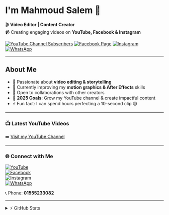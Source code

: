 # I'm Mahmoud Salem 👋  

🎬 **Video Editor | Content Creator**  
📹 Creating engaging videos on **YouTube, Facebook & Instagram**  

[![YouTube Channel Subscribers](https://img.shields.io/youtube/channel/subscribers/UCXXXXX?logo=youtube&logoColor=red&style=for-the-badge)](https://youtube.com/@editorfx1.1?si=GdpQP8xRer2qq9B2)
[![Facebook Page](https://img.shields.io/badge/Facebook-1877F2?logo=facebook&logoColor=white&style=for-the-badge)](https://www.facebook.com/share/19hmUzQC5T/?mibextid=wwXIfr)
[![Instagram](https://img.shields.io/badge/Instagram-E4405F?logo=instagram&logoColor=white&style=for-the-badge)](https://www.instagram.com/mahmoud_editor_fx?igsh=MXNpZG84ZDc1eGh5aA%3D%3D&utm_source=qr)
[![WhatsApp](https://img.shields.io/badge/WhatsApp-25D366?logo=whatsapp&logoColor=white&style=for-the-badge)](https://wa.me/201555233082)

---

## About Me  

- 🎥 Passionate about **video editing & storytelling**  
- 🌱 Currently improving my **motion graphics & After Effects** skills  
- 🤝 Open to collaborations with other creators  
- 🥅 **2025 Goals**: Grow my YouTube channel & create impactful content  
- ⚡ Fun fact: I can spend hours perfecting a 10-second clip 😅  

---

### 📺 Latest YouTube Videos  
<!-- YOUTUBE:START -->
<!-- YOUTUBE:END -->

➡️ [Visit my YouTube Channel](https://youtube.com/@editorfx1.1?si=GdpQP8xRer2qq9B2)  

---

### 🌐 Connect with Me  

[![YouTube](https://img.shields.io/badge/YouTube-FF0000?logo=youtube&logoColor=white)](https://youtube.com/@editorfx1.1?si=GdpQP8xRer2qq9B2)  
[![Facebook](https://img.shields.io/badge/Facebook-1877F2?logo=facebook&logoColor=white)](https://www.facebook.com/share/19hmUzQC5T/?mibextid=wwXIfr)  
[![Instagram](https://img.shields.io/badge/Instagram-E4405F?logo=instagram&logoColor=white)](https://www.instagram.com/mahmoud_editor_fx?igsh=MXNpZG84ZDc1eGh5aA%3D%3D&utm_source=qr)  
[![WhatsApp](https://img.shields.io/badge/WhatsApp-25D366?logo=whatsapp&logoColor=white)](https://wa.me/201555233082)  

📞 Phone: **01555233082**  

---

<details>
  <summary>⚡ GitHub Stats</summary>

  <img align="left" alt="Mahmoud's GitHub Stats" src="https://github-readme-stats.vercel.app/api?username=YOUR_GITHUB_USERNAME&show_icons=true&hide_border=false&title_color=ff652f&icon_color=FFE400&bg_color=09131B&text_color=ffffff&border_color=0c1a25" />

</details>

